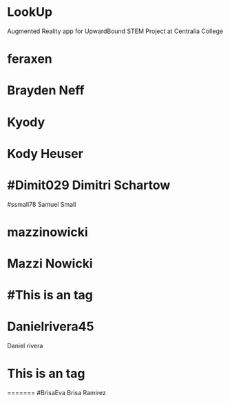 # LookUp
Augmented Reality app for UpwardBound STEM Project at Centralia College

# feraxen
Brayden Neff
=======

# Kyody
Kody Heuser
=======

#Dimit029
Dimitri Schartow
=======

#ssmall78
Samuel Small
# mazzinowicki
Mazzi Nowicki
=======

#This is an <martensonjaden> tag
=======

# Danielrivera45
Daniel rivera

# This is an <Jamison11> tag
=======
#BrisaEva
Brisa Ramirez





